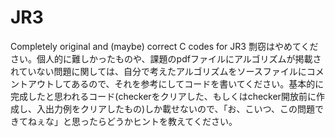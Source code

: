 # JR3
Completely original and (maybe) correct C codes for JR3
剽窃はやめてください。個人的に難しかったものや、課題のpdfファイルにアルゴリズムが掲載されていない問題に関しては、自分で考えたアルゴリズムをソースファイルにコメントアウトしてあるので、それを参考にしてコードを書いてください。基本的に完成したと思われるコード(checkerをクリアした、もしくはchecker開放前に作成し、入出力例をクリアしたもの)しか載せないので、「お、こいつ、この問題できてねぇな」と思ったらどうかヒントを教えてください。
